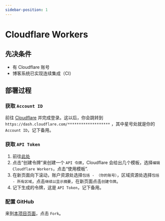 ```yaml
---
sidebar-position: 1
---
```


# Cloudflare Workers

## 先决条件

- 有 Cloudflare 账号
- 博客系统已实现连续集成（CI）

## 部署过程

### 获取 `Account ID`

前往 [Cloudflare](https://dash.cloudflare.com) 并完成登录。这以后，你会跳转到 `https://dash.cloudflare.com/*******************` ，其中星号处就是你的 `Account ID`，记下备用。

### 获取 `API Token`

1. 前往[此处](https://dash.cloudflare.com/profile/api-tokens)
2. 点击“创建令牌”来创建一个 `API 令牌`，Cloudflare 会给出几个模板，选择`编辑 Cloudflare Workers`，点击“使用模板”.
3. 在新页面向下滚动，账户资源处选择`包括 - （你的账号）`，区域资源处选择`包括 - 所有区域`，点击`继续以显示摘要`，在新页面点击`创建令牌`。
4. 记下生成的令牌，这是 `API Token`，记下备用。

### 配置 GitHub

来到[本项目页面](https://github.com/lixiang810/HexoSharp)，点击 `Fork`。
